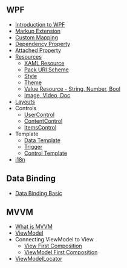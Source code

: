 ## WPF
* [Introduction to WPF](https://github.com/hovermind/wpf-ninja/blob/master/doc-md/intro.md)
* [Markup Extension](https://github.com/hovermind/wpf-ninja/blob/master/doc-md/markup-extension.md)
* [Custom Mapping](https://github.com/hovermind/wpf-ninja/blob/master/doc-md/custom-mapping.md)
* [Dependency Property](https://github.com/hovermind/wpf-ninja/blob/master/doc-md/dependency-property.md)
* [Attached Property](https://github.com/hovermind/wpf-ninja/blob/master/doc-md/attached-property.md)
* [Resources](https://github.com/hovermind/wpf-ninja/blob/master/doc-md/resource.md)
  * [XAML Resource](https://github.com/hovermind/wpf-ninja/blob/master/doc-md/xaml-resource.md)
  * [Pack URI Scheme](https://github.com/hovermind/wpf-ninja/blob/master/doc-md/pack-uri.md)
  * [Style](https://github.com/hovermind/wpf-ninja/blob/master/doc-md/style.md)
  * [Theme](#)
  * [Value Resource - String, Number, Bool](https://docs.microsoft.com/en-us/windows/uwp/xaml-platform/xaml-intrinsic-data-types)
  * [Image, Video, Doc](#)
* [Layouts](#)
* Controls
  * [UserControl](https://github.com/hovermind/wpf-ninja/blob/master/doc-md/user-control.md)
  * [ContentControl](#)
  * [ItemsControl](#)
* Template
  * [Data Template](https://github.com/hovermind/wpf-ninja/blob/master/doc-md/data-template.md)
  * [Trigger](https://github.com/hovermind/wpf-ninja/blob/master/doc-md/trigger.md)
  * [Control Template](https://github.com/hovermind/wpf-ninja/blob/master/doc-md/control-template.md)
* [i18n](#)

## Data Binding
* [Data Binding Basic](https://github.com/hovermind/wpf-ninja/blob/master/doc-md/data-binding.md)

## MVVM
* [What is MVVM](https://github.com/hovermind/wpf-ninja/blob/master/doc-md/mvvm/mvvm.md)
* [ViewModel](https://github.com/hovermind/wpf-ninja/blob/mvvm/doc-md/mvvm/view-model.md)
* Connecting ViewModel to View
  * [View First Composition](https://github.com/hovermind/wpf-ninja/blob/mvvm/doc-md/mvvm/mvvm-view-first.md)
  * [ViewModel First Composition](https://github.com/hovermind/wpf-ninja/blob/mvvm/doc-md/mvvm/mvvm-viewmodel-first.md)
* [ViewModelLocator](https://github.com/hovermind/wpf-ninja/blob/mvvm/doc-md/mvvm/viewmodel-locator.md)
